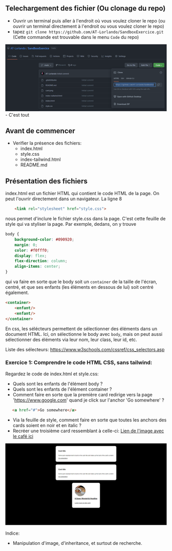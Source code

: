 ## Telechargement des fichier (Ou clonage du repo)

- Ouvrir un terminal puis aller à l'endroit où vous voulez cloner le repo (ou ouvrir un terminal directement à l'endroit ou vous voulez cloner le repo)
- tapez `git clone https://github.com/AT-Lorlando/SandboxExercice.git` (Cette commande est trouvable dans le menu `Code` du repo)
<img src="gitclone.png" alt="Clone du repo">
- C'est tout


## Avant de commencer

- Verifier la présence des fichiers:
  - index.html
  - style.css
  - index-tailwind.html
  - README.md

## Présentation des fichiers

index.html est un fichier HTML qui contient le code HTML de la page. On peut l'ouvrir directement dans un navigateur. La ligne 8
```html
    <link rel="stylesheet" href="style.css">
```
nous permet d'inclure le fichier style.css dans la page. C'est cette feuille de style qui va styliser la page. Par exemple, dedans, on y trouve
```css
body {
    background-color: #090920;
    margin: 0;
    color: #f0fff0;
    display: flex;
    flex-direction: column;
    align-items: center;
}
```
qui va faire en sorte que le body soit un ``container`` de la taille de l'écran, centré, et que ses enfants (les éléments en dessous de lui) soit centré également.
```html
<container>
    <enfant/>
    <enfant/>
</container>
```

En css, les sélécteurs permettent de sélectionner des éléments dans un document HTML. Ici, on sélectionne le body avec ``body``, mais on peut aussi sélectionner des éléments via leur nom, leur class, leur id, etc.

Liste des sélecteurs: https://www.w3schools.com/cssref/css_selectors.asp

### Exercice 1: Comprendre le code HTML CSS, sans tailwind:

Regardez le code de index.html et style.css:

- Quels sont les enfants de l'élément body ?
- Quels sont les enfants de l'élément container ?
- Comment faire en sorte que la première card redirige vers la page 'https://www.google.com' quand je click sur l'anchor 'Go somewhere' ?
```html
   <a href="#">Go somewhere</a>
```
- Via la feuille de style, comment faire en sorte que toutes les anchors des cards soient en noir et en italic ?
- Recréer une troisième card ressemblant à celle-ci:
<a href="https://images.unsplash.com/photo-1611916656173-875e4277bea6?crop=entropy&cs=tinysrgb&fit=max&fm=jpg&ixid=MXwxNDU4OXwwfDF8cmFuZG9tfHx8fHx8fHw&ixlib=rb-1.2.1&q=80&w=400">Lien de l'image avec le café ici</a>
<img src="card.png" alt="Card">

Indice:
- Manipulation d'image, d'inheritance, et surtout de recherche.